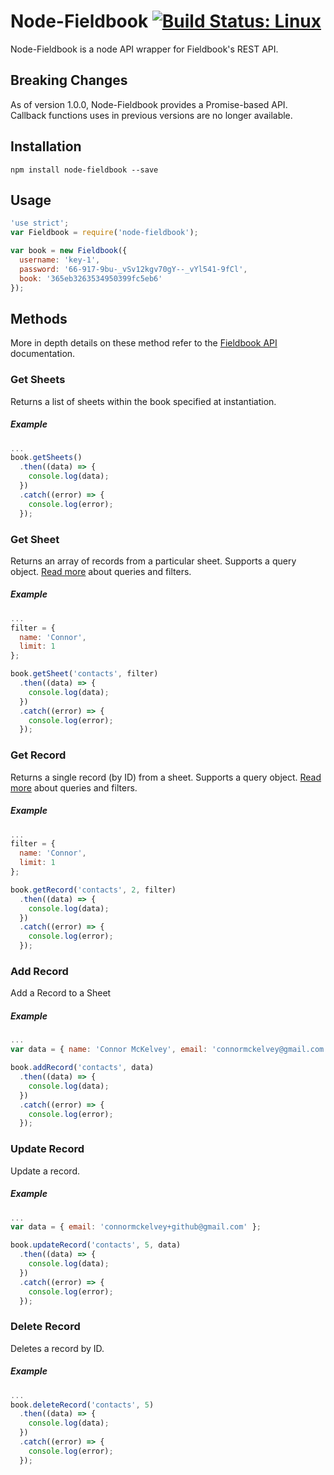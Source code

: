 # Node-Fieldbook [![Build Status: Linux](https://travis-ci.org/connormckelvey/node-fieldbook.svg?branch=master)](https://travis-ci.org/connormckelvey/node-fieldbook)

Node-Fieldbook is a node API wrapper for Fieldbook's REST API.

## Breaking Changes
As of version 1.0.0, Node-Fieldbook provides a Promise-based API. Callback functions uses in previous versions are no longer available.

## Installation
`npm install node-fieldbook --save`

## Usage
```javascript
'use strict';
var Fieldbook = require('node-fieldbook');

var book = new Fieldbook({
  username: 'key-1',
  password: '66-917-9bu-_vSv12kgv70gY--_vYl541-9fCl',
  book: '365eb3263534950399fc5eb6'
});
```

## Methods
More in depth details on these method refer to the [Fieldbook API](https://github.com/fieldbook/api-docs/blob/master/reference.md) documentation.

### Get Sheets
Returns a list of sheets within the book specified at instantiation.

##### Example
```javascript
...
book.getSheets()
  .then((data) => {
    console.log(data);
  })
  .catch((error) => {
    console.log(error);
  });
```

### Get Sheet
Returns an array of records from a particular sheet. Supports a query object. [Read more](https://github.com/fieldbook/api-docs/blob/master/reference.md#sheet-queries) about queries and filters.

##### Example
```javascript
...
filter = {
  name: 'Connor',
  limit: 1
};

book.getSheet('contacts', filter)
  .then((data) => {
    console.log(data);
  })
  .catch((error) => {
    console.log(error);
  });
```

### Get Record
Returns a single record (by ID) from a sheet. Supports a query object. [Read more](https://github.com/fieldbook/api-docs/blob/master/reference.md#sheet-queries) about queries and filters.

##### Example
```javascript
...
filter = {
  name: 'Connor',
  limit: 1
};

book.getRecord('contacts', 2, filter)
  .then((data) => {
    console.log(data);
  })
  .catch((error) => {
    console.log(error);
  });
```

### Add Record
Add a Record to a Sheet

##### Example
```javascript
...
var data = { name: 'Connor McKelvey', email: 'connormckelvey@gmail.com' };

book.addRecord('contacts', data)
  .then((data) => {
    console.log(data);
  })
  .catch((error) => {
    console.log(error);
  });
```

### Update Record
Update a record.

##### Example
```javascript
...
var data = { email: 'connormckelvey+github@gmail.com' };

book.updateRecord('contacts', 5, data)
  .then((data) => {
    console.log(data);
  })
  .catch((error) => {
    console.log(error);
  });
```

### Delete Record
Deletes a record by ID.

##### Example
```javascript
...
book.deleteRecord('contacts', 5)
  .then((data) => {
    console.log(data);
  })
  .catch((error) => {
    console.log(error);
  });
```
